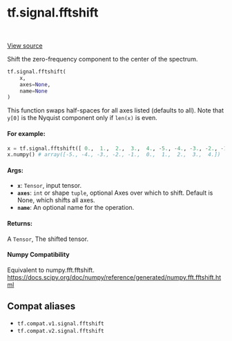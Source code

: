 <div itemscope itemtype="http://developers.google.com/ReferenceObject">
<meta itemprop="name" content="tf.signal.fftshift" />
<meta itemprop="path" content="Stable" />
</div>

# tf.signal.fftshift

<!-- Insert buttons and diff -->

<table class="tfo-notebook-buttons tfo-api" align="left">
</table>

<a target="_blank" href="/code/stable/tensorflow/python/ops/signal/fft_ops.py">View source</a>



Shift the zero-frequency component to the center of the spectrum.

``` python
tf.signal.fftshift(
    x,
    axes=None,
    name=None
)
```



<!-- Placeholder for "Used in" -->

This function swaps half-spaces for all axes listed (defaults to all).
Note that ``y[0]`` is the Nyquist component only if ``len(x)`` is even.



#### For example:



```python
x = tf.signal.fftshift([ 0.,  1.,  2.,  3.,  4., -5., -4., -3., -2., -1.])
x.numpy() # array([-5., -4., -3., -2., -1.,  0.,  1.,  2.,  3.,  4.])
```

#### Args:


* <b>`x`</b>: `Tensor`, input tensor.
* <b>`axes`</b>: `int` or shape `tuple`, optional Axes over which to shift.  Default is
  None, which shifts all axes.
* <b>`name`</b>: An optional name for the operation.


#### Returns:

A `Tensor`, The shifted tensor.


#### Numpy Compatibility
Equivalent to numpy.fft.fftshift.
https://docs.scipy.org/doc/numpy/reference/generated/numpy.fft.fftshift.html



## Compat aliases

* `tf.compat.v1.signal.fftshift`
* `tf.compat.v2.signal.fftshift`

